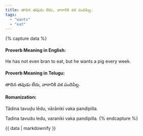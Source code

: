 ```yaml
---
title: తాదిన తవుడు లేదు, వారానికి వక పందిపిల్ల.
tags:
  - "wants"
  - "eat"
---
```


{% capture data %}
#### Proverb Meaning in English:
He has not even bran to eat, but he wants a pig every week.

#### Proverb Meaning in Telugu:
తాదిన తవుడు లేదు, వారానికి వక పందిపిల్ల.

#### Romanization:
Tādina tavuḍu lēdu, vārāniki vaka pandipilla.

Tadina tavudu ledu, varaniki vaka pandipilla.
{% endcapture %}

{{ data | markdownify }}

